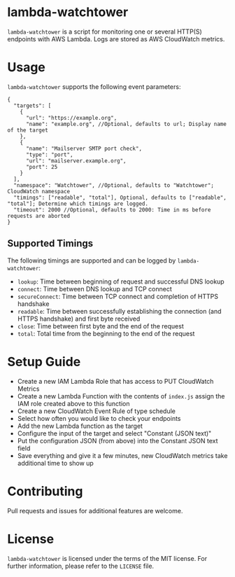 # lambda-watchtower
`lambda-watchtower` is a script for monitoring one or several HTTP(S) endpoints with AWS Lambda.
Logs are stored as AWS CloudWatch metrics.

# Usage
`lambda-watchtower` supports the following event parameters:
```(javascript)
{
  "targets": [
    {
      "url": "https://example.org",
      "name": "example.org", //Optional, defaults to url; Display name of the target
    },
	{
	  "name": "Mailserver SMTP port check",
	  "type": "port",
	  "url": "mailserver.example.org",
	  "port": 25
	}
  ],
  "namespace": "Watchtower", //Optional, defaults to "Watchtower"; CloudWatch namespace
  "timings": ["readable", "total"], Optional, defaults to ["readable", "total"]; Determine which timings are logged.
  "timeout": 2000 //Optional, defaults to 2000: Time in ms before requests are aborted
}
```

## Supported Timings
The following timings are supported and can be logged by `lambda-watchtower`:

- `lookup`: Time between beginning of request and successful DNS lookup
- `connect`: Time between DNS lookup and TCP connect
- `secureConnect`: Time between TCP connect and completion of HTTPS handshake
- `readable`: Time between successfully establishing the connection (and HTTPS handshake) and first byte received
- `close`: Time between first byte and the end of the request
- `total`: Total time from the beginning to the end of the request


# Setup Guide

 - Create a new IAM Lambda Role that has access to PUT CloudWatch Metrics
 - Create a new Lambda Function with the contents of `index.js` assign the IAM role created above to this function
 - Create a new CloudWatch Event Rule of type schedule
 - Select how often you would like to check your endpoints
 - Add the new Lambda function as the target
 - Configure the input of the target and select "Constant (JSON text)"
 - Put the configuration JSON (from above) into the Constant JSON text field
 - Save everything and give it a few minutes, new CloudWatch metrics take additional time to show up

# Contributing
Pull requests and issues for additional features are welcome.

# License
`lambda-watchtower` is licensed under the terms of the MIT license. For further information, please refer to the `LICENSE` file.
